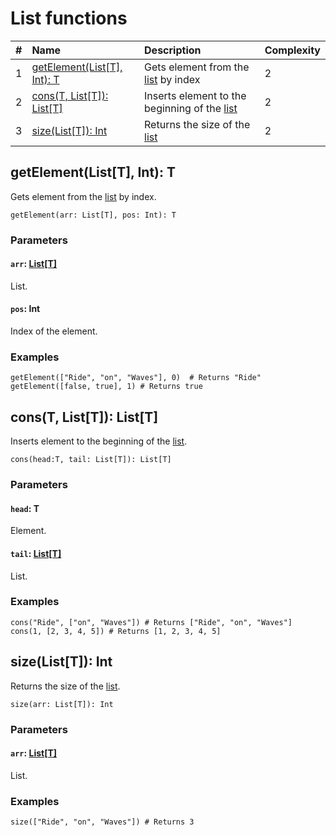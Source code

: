 # List functions

| # | Name | Description | Complexity |
| :--- | :--- | :--- | :--- |
| 1 | [getElement(List[T], Int): T](#get-element) | Gets element from the [list](/en/ride/data-types/list.md) by index | 2 |
| 2 | [cons(T, List[T]): List[T]](#cons) | Inserts element to the beginning of the [list](/en/ride/data-types/list.md) | 2 |
| 3 | [size(List[T]): Int](#size) | Returns the size of the [list](/en/ride/data-types/list.md) | 2 |

## getElement(List[T], Int): T <a id="get-element"></a>

Gets element from the [list](/en/ride/data-types/list.md) by index.

``` ride
getElement(arr: List[T], pos: Int): T
```

### Parameters

#### `arr`: [List[T]](/en/ride/data-types/list.md)

List.

#### `pos`: Int

Index of the element.

### Examples

```ride
getElement(["Ride", "on", "Waves"], 0)  # Returns "Ride"
getElement([false, true], 1) # Returns true
```

## cons(T, List[T]): List[T] <a id="cons"></a>

Inserts element to the beginning of the [list](/en/ride/data-types/list.md).

``` ride
cons(head:T, tail: List[T]): List[T]
```

### Parameters

#### `head`: T

Element.

#### `tail`: [List[T]](/en/ride/data-types/list.md)

List.

### Examples

```ride
cons("Ride", ["on", "Waves"]) # Returns ["Ride", "on", "Waves"]
cons(1, [2, 3, 4, 5]) # Returns [1, 2, 3, 4, 5]
```

## size(List[T]): Int <a id="size"></a>

Returns the size of the [list](/en/ride/data-types/list.md).

``` ride
size(arr: List[T]): Int
```

### Parameters

#### `arr`: [List[T]](/en/ride/data-types/list.md)

List.

### Examples

```ride
size(["Ride", "on", "Waves"]) # Returns 3
```
